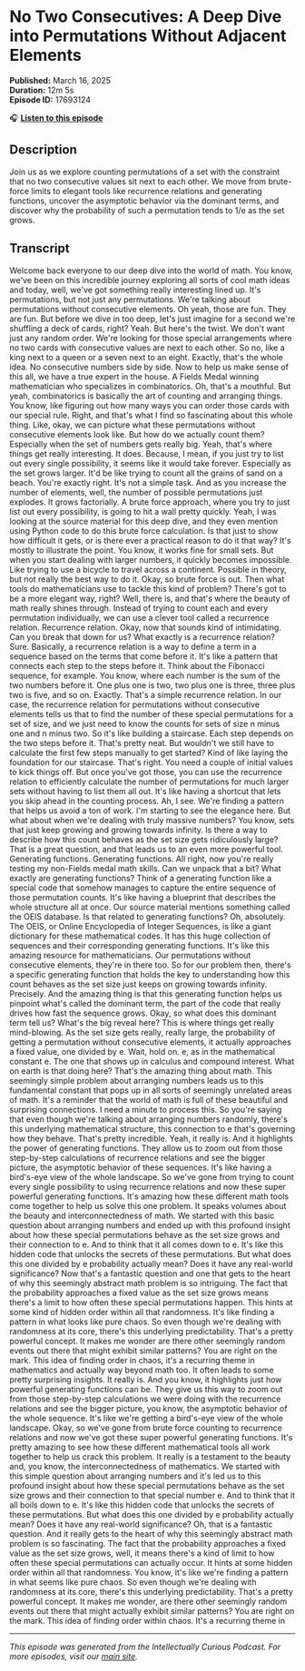 # No Two Consecutives: A Deep Dive into Permutations Without Adjacent Elements

**Published:** March 16, 2025  
**Duration:** 12m 5s  
**Episode ID:** 17693124

🎧 **[Listen to this episode](https://intellectuallycurious.buzzsprout.com/2529712/episodes/17693124-no-two-consecutives-a-deep-dive-into-permutations-without-adjacent-elements)**

## Description

Join us as we explore counting permutations of a set with the constraint that no two consecutive values sit next to each other. We move from brute-force limits to elegant tools like recurrence relations and generating functions, uncover the asymptotic behavior via the dominant terms, and discover why the probability of such a permutation tends to 1/e as the set grows.

## Transcript

Welcome back everyone to our deep dive into the world of math. You know, we've been on this incredible journey exploring all sorts of cool math ideas and today, well, we've got something really interesting lined up. It's permutations, but not just any permutations. We're talking about permutations without consecutive elements. Oh yeah, those are fun. They are fun. But before we dive in too deep, let's just imagine for a second we're shuffling a deck of cards, right? Yeah. But here's the twist. We don't want just any random order. We're looking for those special arrangements where no two cards with consecutive values are next to each other. So no, like a king next to a queen or a seven next to an eight. Exactly, that's the whole idea. No consecutive numbers side by side. Now to help us make sense of this all, we have a true expert in the house. A Fields Medal winning mathematician who specializes in combinatorics. Oh, that's a mouthful. But yeah, combinatorics is basically the art of counting and arranging things. You know, like figuring out how many ways you can order those cards with our special rule. Right, and that's what I find so fascinating about this whole thing. Like, okay, we can picture what these permutations without consecutive elements look like. But how do we actually count them? Especially when the set of numbers gets really big. Yeah, that's where things get really interesting. It does. Because, I mean, if you just try to list out every single possibility, it seems like it would take forever. Especially as the set grows larger. It'd be like trying to count all the grains of sand on a beach. You're exactly right. It's not a simple task. And as you increase the number of elements, well, the number of possible permutations just explodes. It grows factorially. A brute force approach, where you try to just list out every possibility, is going to hit a wall pretty quickly. Yeah, I was looking at the source material for this deep dive, and they even mention using Python code to do this brute force calculation. Is that just to show how difficult it gets, or is there ever a practical reason to do it that way? It's mostly to illustrate the point. You know, it works fine for small sets. But when you start dealing with larger numbers, it quickly becomes impossible. Like trying to use a bicycle to travel across a continent. Possible in theory, but not really the best way to do it. Okay, so brute force is out. Then what tools do mathematicians use to tackle this kind of problem? There's got to be a more elegant way, right? Well, there is, and that's where the beauty of math really shines through. Instead of trying to count each and every permutation individually, we can use a clever tool called a recurrence relation. Recurrence relation. Okay, now that sounds kind of intimidating. Can you break that down for us? What exactly is a recurrence relation? Sure. Basically, a recurrence relation is a way to define a term in a sequence based on the terms that come before it. It's like a pattern that connects each step to the steps before it. Think about the Fibonacci sequence, for example. You know, where each number is the sum of the two numbers before it. One plus one is two, two plus one is three, three plus two is five, and so on. Exactly. That's a simple recurrence relation. In our case, the recurrence relation for permutations without consecutive elements tells us that to find the number of these special permutations for a set of size, and we just need to know the counts for sets of size n minus one and n minus two. So it's like building a staircase. Each step depends on the two steps before it. That's pretty neat. But wouldn't we still have to calculate the first few steps manually to get started? Kind of like laying the foundation for our staircase. That's right. You need a couple of initial values to kick things off. But once you've got those, you can use the recurrence relation to efficiently calculate the number of permutations for much larger sets without having to list them all out. It's like having a shortcut that lets you skip ahead in the counting process. Ah, I see. We're finding a pattern that helps us avoid a ton of work. I'm starting to see the elegance here. But what about when we're dealing with truly massive numbers? You know, sets that just keep growing and growing towards infinity. Is there a way to describe how this count behaves as the set size gets ridiculously large? That is a great question, and that leads us to an even more powerful tool. Generating functions. Generating functions. All right, now you're really testing my non-Fields medal math skills. Can we unpack that a bit? What exactly are generating functions? Think of a generating function like a special code that somehow manages to capture the entire sequence of those permutation counts. It's like having a blueprint that describes the whole structure all at once. Our source material mentions something called the OEIS database. Is that related to generating functions? Oh, absolutely. The OEIS, or Online Encyclopedia of Integer Sequences, is like a giant dictionary for these mathematical codes. It has this huge collection of sequences and their corresponding generating functions. It's like this amazing resource for mathematicians. Our permutations without consecutive elements, they're in there too. So for our problem then, there's a specific generating function that holds the key to understanding how this count behaves as the set size just keeps on growing towards infinity. Precisely. And the amazing thing is that this generating function helps us pinpoint what's called the dominant term, the part of the code that really drives how fast the sequence grows. Okay, so what does this dominant term tell us? What's the big reveal here? This is where things get really mind-blowing. As the set size gets really, really large, the probability of getting a permutation without consecutive elements, it actually approaches a fixed value, one divided by e. Wait, hold on. e, as in the mathematical constant e. The one that shows up in calculus and compound interest. What on earth is that doing here? That's the amazing thing about math. This seemingly simple problem about arranging numbers leads us to this fundamental constant that pops up in all sorts of seemingly unrelated areas of math. It's a reminder that the world of math is full of these beautiful and surprising connections. I need a minute to process this. So you're saying that even though we're talking about arranging numbers randomly, there's this underlying mathematical structure, this connection to e that's governing how they behave. That's pretty incredible. Yeah, it really is. And it highlights the power of generating functions. They allow us to zoom out from those step-by-step calculations of recurrence relations and see the bigger picture, the asymptotic behavior of these sequences. It's like having a bird's-eye view of the whole landscape. So we've gone from trying to count every single possibility to using recurrence relations and now these super powerful generating functions. It's amazing how these different math tools come together to help us solve this one problem. It speaks volumes about the beauty and interconnectedness of math. We started with this basic question about arranging numbers and ended up with this profound insight about how these special permutations behave as the set size grows and their connection to e. And to think that it all comes down to e. It's like this hidden code that unlocks the secrets of these permutations. But what does this one divided by e probability actually mean? Does it have any real-world significance? Now that's a fantastic question and one that gets to the heart of why this seemingly abstract math problem is so intriguing. The fact that the probability approaches a fixed value as the set size grows means there's a limit to how often these special permutations happen. This hints at some kind of hidden order within all that randomness. It's like finding a pattern in what looks like pure chaos. So even though we're dealing with randomness at its core, there's this underlying predictability. That's a pretty powerful concept. It makes me wonder are there other seemingly random events out there that might exhibit similar patterns? You are right on the mark. This idea of finding order in chaos, it's a recurring theme in mathematics and actually way beyond math too. It often leads to some pretty surprising insights. It really is. And you know, it highlights just how powerful generating functions can be. They give us this way to zoom out from those step-by-step calculations we were doing with the recurrence relations and see the bigger picture, you know, the asymptotic behavior of the whole sequence. It's like we're getting a bird's-eye view of the whole landscape. Okay, so we've gone from brute force counting to recurrence relations and now we've got these super powerful generating functions. It's pretty amazing to see how these different mathematical tools all work together to help us crack this problem. It really is a testament to the beauty and, you know, the interconnectedness of mathematics. We started with this simple question about arranging numbers and it's led us to this profound insight about how these special permutations behave as the set size grows and their connection to that special number e. And to think that it all boils down to e. It's like this hidden code that unlocks the secrets of these permutations. But what does this one divided by e probability actually mean? Does it have any real-world significance? Oh, that is a fantastic question. And it really gets to the heart of why this seemingly abstract math problem is so fascinating. The fact that the probability approaches a fixed value as the set size grows, well, it means there's a kind of limit to how often these special permutations can actually occur. It hints at some hidden order within all that randomness. You know, it's like we're finding a pattern in what seems like pure chaos. So even though we're dealing with randomness at its core, there's this underlying predictability. That's a pretty powerful concept. It makes me wonder, are there other seemingly random events out there that might actually exhibit similar patterns? You are right on the mark. This idea of finding order within chaos. It's a recurring theme in

---
*This episode was generated from the Intellectually Curious Podcast. For more episodes, visit our [main site](https://intellectuallycurious.buzzsprout.com).*
